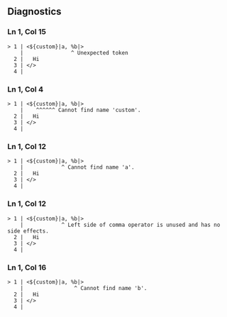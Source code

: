 ## Diagnostics
### Ln 1, Col 15
```marko
> 1 | <${custom}|a, %b|>
    |               ^ Unexpected token
  2 |   Hi
  3 | </>
  4 |
```

### Ln 1, Col 4
```marko
> 1 | <${custom}|a, %b|>
    |    ^^^^^^ Cannot find name 'custom'.
  2 |   Hi
  3 | </>
  4 |
```

### Ln 1, Col 12
```marko
> 1 | <${custom}|a, %b|>
    |            ^ Cannot find name 'a'.
  2 |   Hi
  3 | </>
  4 |
```

### Ln 1, Col 12
```marko
> 1 | <${custom}|a, %b|>
    |            ^ Left side of comma operator is unused and has no side effects.
  2 |   Hi
  3 | </>
  4 |
```

### Ln 1, Col 16
```marko
> 1 | <${custom}|a, %b|>
    |                ^ Cannot find name 'b'.
  2 |   Hi
  3 | </>
  4 |
```

